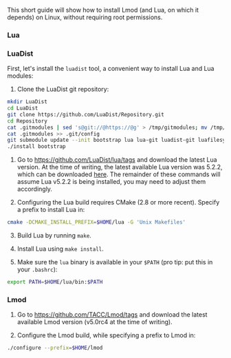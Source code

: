 This short guide will show how to install Lmod (and Lua, on which it depends) on Linux, without requiring root permissions.

### Lua

### LuaDist

First, let's install the `luadist` tool, a convenient way to install Lua and Lua modules:

1. Clone the LuaDist git repository:

```bash
mkdir LuaDist
cd LuaDist
git clone https://github.com/LuaDist/Repository.git
cd Repository
cat .gitmodules | sed 's@git://@https://@g' > /tmp/gitmodules; mv /tmp/gitmodules .gitmodules
cat .gitmodules >> .git/config 
git submodule update --init bootstrap lua lua-git luadist-git luafilesystem luasocket srlua zlib
./install bootstrap
```



1. Go to https://github.com/LuaDist/lua/tags and download the latest Lua version. At the time of writing, the latest available Lua version was 5.2.2, which can be downloaded [here](https://github.com/LuaDist/lua/archive/5.2.2.tar.gz). The remainder of these commands will assume Lua v5.2.2 is being installed, you may need to adjust them accordingly.

2. Configuring the Lua build requires CMake (2.8 or more recent). Specify a prefix to install Lua in:
```bash
cmake -DCMAKE_INSTALL_PREFIX=$HOME/lua -G 'Unix Makefiles'
```

3. Build Lua by running `make`.

4. Install Lua using `make install`.

5. Make sure the `lua` binary is available in your `$PATH` (pro tip: put this in your `.bashrc`):

```bash
export PATH=$HOME/lua/bin:$PATH
```

### Lmod

1. Go to https://github.com/TACC/Lmod/tags and download the latest available Lmod version (v5.0rc4 at the time of writing).

2. Configure the Lmod build, while specifying a prefix to Lmod in:
```bash
./configure --prefix=$HOME/lmod
```